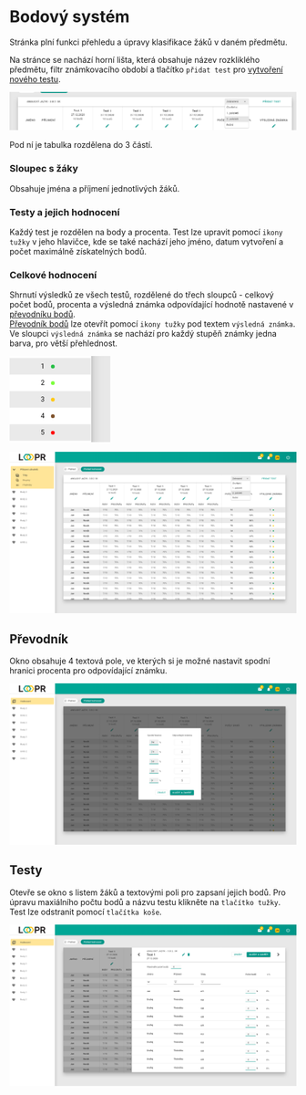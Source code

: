 # Bodový systém
Stránka plní funkci přehledu a úpravy klasifikace žáků v daném předmětu.

Na stránce se nachází horní lišta, která obsahuje název rozkliklého předmětu, filtr známkovacího období a tlačítko `přidat test` pro [vytvoření nového testu](#Testy).

![](images/header.png)

Pod ní je tabulka rozdělena do 3 částí.
### Sloupec s žáky
Obsahuje jména a příjmení jednotlivých žáků. 
### Testy a jejich hodnocení
Každý test je rozdělen na body a procenta. 
Test lze upravit pomocí `ikony tužky` v jeho hlavičce, kde se také nachází jeho jméno, datum vytvoření a počet maximálně získatelných bodů.
### Celkové hodnocení
Shrnutí výsledků ze všech testů, rozdělené do třech sloupců - celkový počet bodů, procenta a výsledná známka odpovídající hodnotě nastavené v [převodníku bodů](#Převodník).   
[Převodník bodů](#Převodník) lze otevřít pomocí `ikony tužky` pod textem `výsledná známka`.  
Ve sloupci `výsledná známka` se nachází pro každý stupěň známky jedna barva, pro větší přehlednost.

![](images/grading-colors.png)

![](images/grading.png)

## Převodník
Okno obsahuje 4 textová pole, ve kterých si je možné nastavit spodní hranici procenta pro odpovídající známku.

![](images/grading-converter.png)

## Testy
Otevře se okno s listem žáků a textovými poli pro zapsaní jejich bodů.
Pro úpravu maxiálního počtu bodů a názvu testu klikněte na `tlačítko tužky`. Test lze odstranit pomocí `tlačítka koše`.

![](images/grading-addtest.png)
